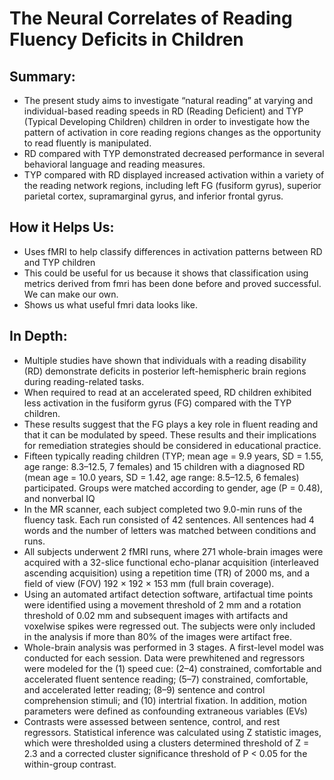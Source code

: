 # The Neural Correlates of Reading Fluency Deficits in Children 

## Summary: 

- The present study aims to investigate “natural reading” at varying and individual-based reading speeds in RD (Reading Deficient) and TYP (Typical Developing Children) children in order to investigate how the pattern of activation in core reading regions changes as the opportunity to read fluently is manipulated. 
- RD compared with TYP demonstrated decreased performance in several behavioral language and reading measures.
- TYP compared with RD displayed increased activation within a variety of the reading network regions, including left FG (fusiform gyrus), superior parietal cortex, supramarginal gyrus, and inferior frontal gyrus.


## How it Helps Us: 

- Uses fMRI to help classify differences in activation patterns between RD and TYP children 
- This could be useful for us because it shows that classification using metrics derived from fmri has been done before and proved successful. We can make our own. 
- Shows us what useful fmri data looks like. 

## In Depth: 

- Multiple studies have shown that individuals with a reading disability (RD) demonstrate deficits in posterior left-hemispheric brain regions during reading-related tasks.
- When required to read at an accelerated speed, RD children exhibited less activation in the fusiform gyrus (FG) compared with the TYP children.
- These results suggest that the FG plays a key role in fluent reading and that it can be modulated by speed. These results and their implications for remediation strategies should be considered in educational practice.
- Fifteen typically reading children (TYP; mean age = 9.9 years, SD = 1.55, age range: 8.3–12.5, 7 females) and 15 children with a diagnosed RD (mean age = 10.0 years, SD = 1.42, age range: 8.5–12.5, 6 females) participated. Groups were matched according to gender, age (P = 0.48), and nonverbal IQ
- In the MR scanner, each subject completed two 9.0-min runs of the fluency task. Each run consisted of 42 sentences. All sentences had 4 words and the number of letters was matched between conditions and runs.
- All subjects underwent 2 fMRI runs, where 271 whole-brain images were acquired with a 32-slice functional echo-planar acquisition (interleaved ascending acquisition) using a repetition time (TR) of 2000 ms, and a field of view (FOV) 192 × 192 × 153 mm (full brain coverage).
- Using an automated artifact detection software, artifactual time points were identified using a movement threshold of 2 mm and a rotation threshold of 0.02 mm and subsequent images with artifacts and voxelwise spikes were regressed out. The subjects were only included in the analysis if more than 80% of the images were artifact free.
- Whole-brain analysis was performed in 3 stages. A first-level model was conducted for each session. Data were prewhitened and regressors were modeled for the (1) speed cue: (2–4) constrained, comfortable and accelerated fluent sentence reading; (5–7) constrained, comfortable, and accelerated letter reading; (8–9) sentence and control comprehension stimuli; and (10) intertrial fixation. In addition, motion parameters were defined as confounding extraneous variables (EVs)
- Contrasts were assessed between sentence, control, and rest regressors. Statistical inference was calculated using Z statistic images, which were thresholded using a clusters determined threshold of Z = 2.3 and a corrected cluster significance threshold of P < 0.05 for the within-group contrast. 
